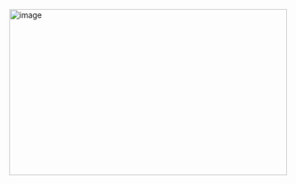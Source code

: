 <img width="498" height="299" alt="image" src="https://github.com/user-attachments/assets/2554367a-cc48-4a08-886a-c2838c211e3d" />
